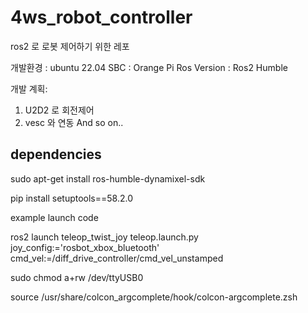 # 4ws_robot_controller


ros2 로 로봇 제어하기 위한 레포


개발환경 : ubuntu 22.04
SBC : Orange Pi
Ros Version : Ros2 Humble



개발 계획:


1. U2D2 로 회전제어
2. vesc 와 연동
And so on..


## dependencies
sudo apt-get install ros-humble-dynamixel-sdk

pip install setuptools==58.2.0


example launch code

ros2 launch teleop_twist_joy teleop.launch.py joy_config:='rosbot_xbox_bluetooth' cmd_vel:=/diff_drive_controller/cmd_vel_unstamped

sudo chmod a+rw /dev/ttyUSB0 

source /usr/share/colcon_argcomplete/hook/colcon-argcomplete.zsh

